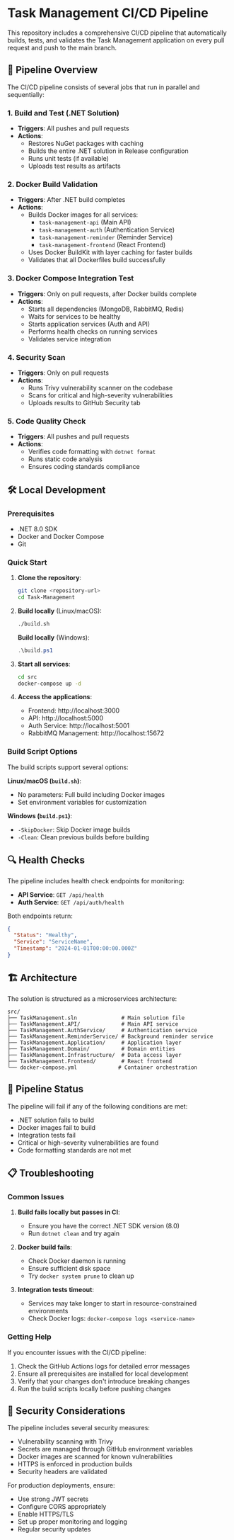 # Task Management CI/CD Pipeline

This repository includes a comprehensive CI/CD pipeline that automatically builds, tests, and validates the Task Management application on every pull request and push to the main branch.

## 🚀 Pipeline Overview

The CI/CD pipeline consists of several jobs that run in parallel and sequentially:

### 1. Build and Test (.NET Solution)
- **Triggers**: All pushes and pull requests
- **Actions**:
  - Restores NuGet packages with caching
  - Builds the entire .NET solution in Release configuration
  - Runs unit tests (if available)
  - Uploads test results as artifacts

### 2. Docker Build Validation
- **Triggers**: After .NET build completes
- **Actions**:
  - Builds Docker images for all services:
    - `task-management-api` (Main API)
    - `task-management-auth` (Authentication Service)
    - `task-management-reminder` (Reminder Service)
    - `task-management-frontend` (React Frontend)
  - Uses Docker BuildKit with layer caching for faster builds
  - Validates that all Dockerfiles build successfully

### 3. Docker Compose Integration Test
- **Triggers**: Only on pull requests, after Docker builds complete
- **Actions**:
  - Starts all dependencies (MongoDB, RabbitMQ, Redis)
  - Waits for services to be healthy
  - Starts application services (Auth and API)
  - Performs health checks on running services
  - Validates service integration

### 4. Security Scan
- **Triggers**: Only on pull requests
- **Actions**:
  - Runs Trivy vulnerability scanner on the codebase
  - Scans for critical and high-severity vulnerabilities
  - Uploads results to GitHub Security tab

### 5. Code Quality Check
- **Triggers**: All pushes and pull requests
- **Actions**:
  - Verifies code formatting with `dotnet format`
  - Runs static code analysis
  - Ensures coding standards compliance

## 🛠️ Local Development

### Prerequisites
- .NET 8.0 SDK
- Docker and Docker Compose
- Git

### Quick Start

1. **Clone the repository**:
   ```bash
   git clone <repository-url>
   cd Task-Management
   ```

2. **Build locally** (Linux/macOS):
   ```bash
   ./build.sh
   ```

   **Build locally** (Windows):
   ```powershell
   .\build.ps1
   ```

3. **Start all services**:
   ```bash
   cd src
   docker-compose up -d
   ```

4. **Access the applications**:
   - Frontend: http://localhost:3000
   - API: http://localhost:5000
   - Auth Service: http://localhost:5001
   - RabbitMQ Management: http://localhost:15672

### Build Script Options

The build scripts support several options:

**Linux/macOS (`build.sh`)**:
- No parameters: Full build including Docker images
- Set environment variables for customization

**Windows (`build.ps1`)**:
- `-SkipDocker`: Skip Docker image builds
- `-Clean`: Clean previous builds before building

## 🔍 Health Checks

The pipeline includes health check endpoints for monitoring:

- **API Service**: `GET /api/health`
- **Auth Service**: `GET /api/auth/health`

Both endpoints return:
```json
{
  "Status": "Healthy",
  "Service": "ServiceName",
  "Timestamp": "2024-01-01T00:00:00.000Z"
}
```

## 🏗️ Architecture

The solution is structured as a microservices architecture:

```
src/
├── TaskManagement.sln              # Main solution file
├── TaskManagement.API/             # Main API service
├── TaskManagement.AuthService/     # Authentication service
├── TaskManagement.ReminderService/ # Background reminder service
├── TaskManagement.Application/     # Application layer
├── TaskManagement.Domain/          # Domain entities
├── TaskManagement.Infrastructure/  # Data access layer
├── TaskManagement.Frontend/        # React frontend
└── docker-compose.yml             # Container orchestration
```

## 🚨 Pipeline Status

The pipeline will fail if any of the following conditions are met:

- .NET solution fails to build
- Docker images fail to build
- Integration tests fail
- Critical or high-severity vulnerabilities are found
- Code formatting standards are not met

## 📋 Troubleshooting

### Common Issues

1. **Build fails locally but passes in CI**:
   - Ensure you have the correct .NET SDK version (8.0)
   - Run `dotnet clean` and try again

2. **Docker build fails**:
   - Check Docker daemon is running
   - Ensure sufficient disk space
   - Try `docker system prune` to clean up

3. **Integration tests timeout**:
   - Services may take longer to start in resource-constrained environments
   - Check Docker logs: `docker-compose logs <service-name>`

### Getting Help

If you encounter issues with the CI/CD pipeline:

1. Check the GitHub Actions logs for detailed error messages
2. Ensure all prerequisites are installed for local development
3. Verify that your changes don't introduce breaking changes
4. Run the build scripts locally before pushing changes

## 🔐 Security Considerations

The pipeline includes several security measures:

- Vulnerability scanning with Trivy
- Secrets are managed through GitHub environment variables
- Docker images are scanned for known vulnerabilities
- HTTPS is enforced in production builds
- Security headers are validated

For production deployments, ensure:
- Use strong JWT secrets
- Configure CORS appropriately
- Enable HTTPS/TLS
- Set up proper monitoring and logging
- Regular security updates